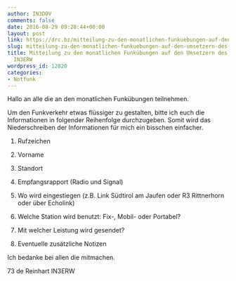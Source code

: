 ```yaml
---
author: IN3DOV
comments: false
date: 2016-08-29 09:28:44+00:00
layout: post
link: https://drc.bz/mitteilung-zu-den-monatlichen-funkuebungen-auf-den-umsetzern-des-drc-mit-reinhart-in3erw/
slug: mitteilung-zu-den-monatlichen-funkuebungen-auf-den-umsetzern-des-drc-mit-reinhart-in3erw
title: Mitteilung zu den monatlichen Funkübungen auf den Umsetzern des DRC mit Reinhart
  IN3ERW
wordpress_id: 12820
categories:
- Notfunk
---
```


Hallo an alle die an den monatlichen Funkübungen teilnehmen.

Um den Funkverkehr etwas flüssiger zu gestalten, bitte ich euch die Informationen in folgender Reihenfolge durchzugeben. Somit wird das Niederschreiben der Informationen für mich ein bisschen einfacher.



	
  1. Rufzeichen

	
  2. Vorname

	
  3. Standort

	
  4. Empfangsrapport (Radio und Signal)

	
  5. Wo wird eingestiegen (z.B. Link Südtirol am Jaufen oder R3 Rittnerhorn oder über Echolink)

	
  6. Welche Station wird benutzt: Fix-, Mobil- oder Portabel?

	
  7. Mit welcher Leistung wird gesendet?

	
  8. Eventuelle zusätzliche Notizen


Ich bedanke bei allen die mitmachen.

73 de Reinhart IN3ERW
